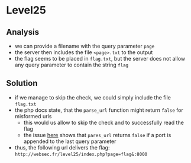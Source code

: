 # Level25

## Analysis
- we can provide a filename with the query parameter `page`
- the server then includes the file `<page>.txt` to the output
- the flag seems to be placed in `flag.txt`, but the server does not allow any query parameter to contain the string `flag`

## Solution
- if we  manage to skip the check, we could simply include the file `flag.txt`
- the php docs state, that the `parse_url` function might return `false` for misformed urls
  - this would us allow to skip the check and to successfully read the flag
  - the issue [here](https://stackoverflow.com/questions/47807529/how-to-avoid-php-parse-url-return-false-when-parse-sa-12b-12-3-3-41233-whi) shows that `pares_url` returns `false` if a port is appended to the last query parameter
- thus, the following url delivers the flag: `http://websec.fr/level25/index.php?page=flag&:8000`